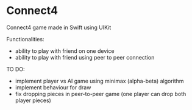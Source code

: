 # Connect4
Connect4 game made in Swift using UIKit

Functionalities:
- ability to play with friend on one device
- ability to play with friend using peer to peer connection

TO DO:
- implement player vs AI game using minimax (alpha-beta) algorithm
- implement behaviour for draw
- fix dropping pieces in peer-to-peer game (one player can drop both player pieces)
